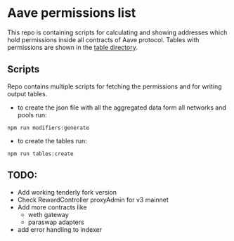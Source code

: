 # Aave permissions list

This repo is containing scripts for calculating and showing addresses which hold permissions inside all contracts of Aave protocol. Tables with permissions are shown in the [table directory](./out/DIRECTORY.md).

## Scripts

Repo contains multiple scripts for fetching the permissions and for writing output tables.

- to create the json file with all the aggregated data form all networks and pools run:
```
npm run modifiers:generate
```

- to create the tables run:
```
npm run tables:create
```


## TODO:
- Add working tenderly fork version
- Check RewardController proxyAdmin for v3 mainnet
- Add more contracts like
  - weth gateway
  - paraswap adapters
- add error handling to indexer